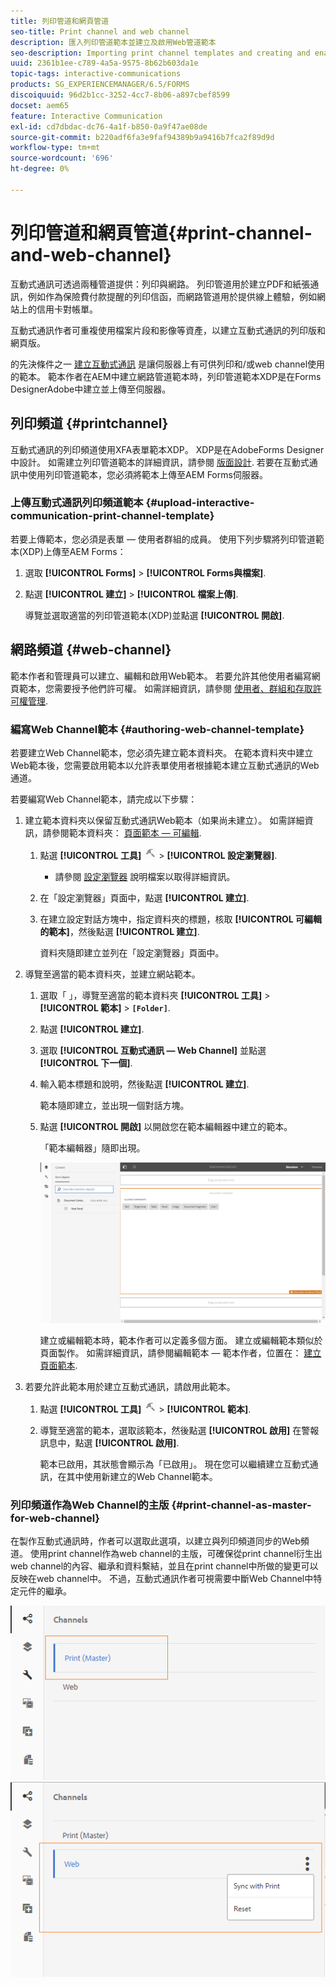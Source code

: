 ```yaml
---
title: 列印管道和網頁管道
seo-title: Print channel and web channel
description: 匯入列印管道範本並建立及啟用Web管道範本
seo-description: Importing print channel templates and creating and enabling web channel templates
uuid: 2361b1ee-c789-4a5a-9575-8b62b603da1e
topic-tags: interactive-communications
products: SG_EXPERIENCEMANAGER/6.5/FORMS
discoiquuid: 96d2b1cc-3252-4cc7-8b06-a897cbef8599
docset: aem65
feature: Interactive Communication
exl-id: cd7dbdac-dc76-4a1f-b850-0a9f47ae08de
source-git-commit: b220adf6fa3e9faf94389b9a9416b7fca2f89d9d
workflow-type: tm+mt
source-wordcount: '696'
ht-degree: 0%

---
```


# 列印管道和網頁管道{#print-channel-and-web-channel}

互動式通訊可透過兩種管道提供：列印與網路。 列印管道用於建立PDF和紙張通訊，例如作為保險費付款提醒的列印信函，而網路管道用於提供線上體驗，例如網站上的信用卡對帳單。

互動式通訊作者可重複使用檔案片段和影像等資產，以建立互動式通訊的列印版和網頁版。

的先決條件之一 [建立互動式通訊](../../forms/using/create-interactive-communication.md) 是讓伺服器上有可供列印和/或web channel使用的範本。 範本作者在AEM中建立網路管道範本時，列印管道範本XDP是在Forms DesignerAdobe中建立並上傳至伺服器。

## 列印頻道 {#printchannel}

互動式通訊的列印頻道使用XFA表單範本XDP。 XDP是在AdobeForms Designer中設計。 如需建立列印管道範本的詳細資訊，請參閱 [版面設計](../../forms/using/layout-design-details.md). 若要在互動式通訊中使用列印管道範本，您必須將範本上傳至AEM Forms伺服器。

### 上傳互動式通訊列印頻道範本 {#upload-interactive-communication-print-channel-template}

若要上傳範本，您必須是表單 — 使用者群組的成員。 使用下列步驟將列印管道範本(XDP)上傳至AEM Forms：

1. 選取 **[!UICONTROL Forms]** > **[!UICONTROL Forms與檔案]**.

1. 點選 **[!UICONTROL 建立]** > **[!UICONTROL 檔案上傳]**.

   導覽並選取適當的列印管道範本(XDP)並點選 **[!UICONTROL 開啟]**.

## 網路頻道 {#web-channel}

範本作者和管理員可以建立、編輯和啟用Web範本。 若要允許其他使用者編寫網頁範本，您需要授予他們許可權。 如需詳細資訊，請參閱 [使用者、群組和存取許可權管理](/help/sites-administering/user-group-ac-admin.md).

### 編寫Web Channel範本 {#authoring-web-channel-template}

若要建立Web Channel範本，您必須先建立範本資料夾。 在範本資料夾中建立Web範本後，您需要啟用範本以允許表單使用者根據範本建立互動式通訊的Web通道。

若要編寫Web Channel範本，請完成以下步驟：

1. 建立範本資料夾以保留互動式通訊Web範本（如果尚未建立）。 如需詳細資訊，請參閱範本資料夾： [頁面範本 — 可編輯](/help/sites-developing/page-templates-editable.md).

   1. 點選 **[!UICONTROL 工具]** ![工具](assets/tools.png) > **[!UICONTROL 設定瀏覽器]**.
      * 請參閱 [設定瀏覽器](/help/sites-administering/configurations.md) 說明檔案以取得詳細資訊。
   1. 在「設定瀏覽器」頁面中，點選 **[!UICONTROL 建立]**.
   1. 在建立設定對話方塊中，指定資料夾的標題，核取 **[!UICONTROL 可編輯的範本]**，然後點選 **[!UICONTROL 建立]**.

      資料夾隨即建立並列在「設定瀏覽器」頁面中。

1. 導覽至適當的範本資料夾，並建立網站範本。

   1. 選取「 」，導覽至適當的範本資料夾 **[!UICONTROL 工具]** > **[!UICONTROL 範本]** > **`[Folder]`**.
   1. 點選 **[!UICONTROL 建立]**.
   1. 選取 **[!UICONTROL 互動式通訊 — Web Channel]** 並點選 **[!UICONTROL 下一個]**.
   1. 輸入範本標題和說明，然後點選 **[!UICONTROL 建立]**.

      範本隨即建立，並出現一個對話方塊。

   1. 點選 **[!UICONTROL 開啟]** 以開啟您在範本編輯器中建立的範本。

      「範本編輯器」隨即出現。

      ![webchanneltemplate](assets/webchanneltemplate.png)

      建立或編輯範本時，範本作者可以定義多個方面。 建立或編輯範本類似於頁面製作。 如需詳細資訊，請參閱編輯範本 — 範本作者，位置在： [建立頁面範本](/help/sites-authoring/templates.md).

1. 若要允許此範本用於建立互動式通訊，請啟用此範本。

   1. 點選 **[!UICONTROL 工具]** ![工具](assets/tools.png) > **[!UICONTROL 範本]**.
   1. 導覽至適當的範本，選取該範本，然後點選 **[!UICONTROL 啟用]** 在警報訊息中，點選 **[!UICONTROL 啟用]**.

      範本已啟用，其狀態會顯示為「已啟用」。 現在您可以繼續建立互動式通訊，在其中使用新建立的Web Channel範本。

### 列印頻道作為Web Channel的主版 {#print-channel-as-master-for-web-channel}

在製作互動式通訊時，作者可以選取此選項，以建立與列印頻道同步的Web頻道。 使用print channel作為web channel的主版，可確保從print channel衍生出web channel的內容、繼承和資料繫結，並且在print channel中所做的變更可以反映在web channel中。 不過，互動式通訊作者可視需要中斷Web Channel中特定元件的繼承。

![將頻道列印為主版](assets/create_ic_print_master_new.png) ![以print channel為主的Web channel](assets/create_ic_print_master_web_new.png)
